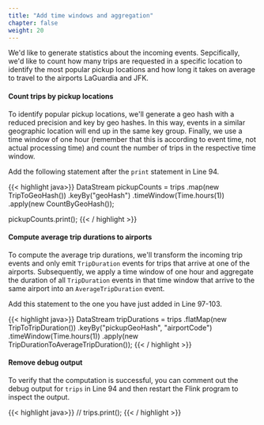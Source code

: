 ```yaml
---
title: "Add time windows and aggregation"
chapter: false
weight: 20
---
```


We'd like to generate statistics about the incoming events. Sepcifically, we'd like to count how many trips are requested in a specific location to identify the most popular pickup locations and how long it takes on average to travel to the airports LaGuardia and JFK.


#### Count trips by pickup locations

To identify popular pickup locations, we'll generate a geo hash with a reduced precision and key by geo hashes. In this way, events in a similar geographic location will end up in the same key group. Finally, we use a time window of one hour (remember that this is according to event time, not actual processing time) and count the number of trips in the respective time window.

Add the following statement after the `print` statement in Line 94.

<!-- "linenos=table,linenostart=99" -->
{{< highlight java>}}
DataStream<PickupCount> pickupCounts = trips
    .map(new TripToGeoHash())
    .keyBy("geoHash")
    .timeWindow(Time.hours(1))
    .apply(new CountByGeoHash());

pickupCounts.print();
{{< / highlight >}}
    


#### Compute average trip durations to airports

To compute the average trip durations, we'll transform the incoming trip events and only emit `TripDuration` events for trips that arrive at one of the airports. Subsequently, we apply a time window of one hour and aggregate the duration of all `TripDuration` events in that time window that arrive to the same airport into an `AverageTripDuration` event.

Add this statement to the one you have just added in Line 97-103.

{{< highlight java>}}
DataStream<AverageTripDuration> tripDurations = trips
    .flatMap(new TripToTripDuration())
    .keyBy("pickupGeoHash", "airportCode")
    .timeWindow(Time.hours(1))
    .apply(new TripDurationToAverageTripDuration());
{{< / highlight >}}


#### Remove debug output

To verify that the computation is successful, you can comment out the debug output for `trips` in Line 94 and then restart the Flink program to inspect the output.

<!--"linenos=table,linenostart=96-->
{{< highlight java>}}
// trips.print();
{{< / highlight >}}


